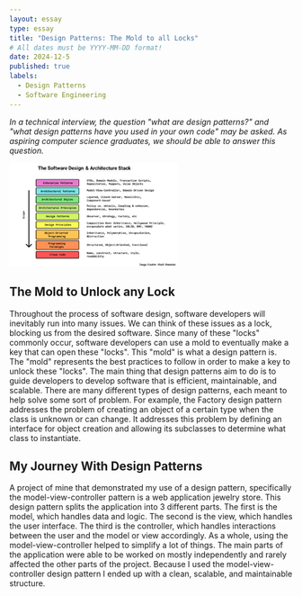 ```yaml
---
layout: essay
type: essay
title: "Design Patterns: The Mold to all Locks"
# All dates must be YYYY-MM-DD format!
date: 2024-12-5
published: true
labels:
  - Design Patterns
  - Software Engineering
---
```


*In a technical interview, the question "what are design patterns?" and "what design patterns have you used in your own code" may be asked. As aspiring computer science graduates, we should be able to answer this question.*

<img width="300px" class="rounced float-start pe-4" src="/img/design_patterns.png">

## The Mold to Unlock any Lock

Throughout the process of software design, software developers will inevitably run into many issues. We can think of these issues as a lock, blocking us from the desired software. Since many of these "locks" commonly occur, software developers can use a mold to eventually make a key that can open these "locks". This "mold" is what a design pattern is. The "mold" represents the best practices to follow in order to make a key to unlock these "locks". The main thing that design patterns aim to do is to guide developers to develop software that is efficient, maintainable, and scalable. There are many different types of design patterns, each meant to help solve some sort of problem. For example, the Factory design pattern addresses the problem of creating an object of a certain type when the class is unknown or can change. It addresses this problem by defining an interface for object creation and allowing its subclasses to determine what class to instantiate.

## My Journey With Design Patterns

 A project of mine that demonstrated my use of a design pattern, specifically the model-view-controller pattern is a web application jewelry store. This design pattern splits the application into 3 different parts. The first is the model, which handles data and logic. The second is the view, which handles the user interface. The third is the controller, which handles interactions between the user and the model or view accordingly. As a whole, using the model-view-controller helped to simplify a lot of things. The main parts of the application were able to be worked on mostly independently and rarely affected the other parts of the project. Because I used the model-view-controller design pattern I ended up with a clean, scalable, and maintainable structure.